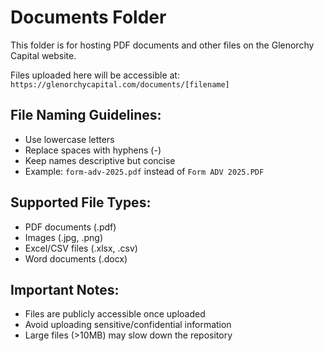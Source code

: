 # Documents Folder

This folder is for hosting PDF documents and other files on the Glenorchy Capital website.

Files uploaded here will be accessible at:
`https://glenorchycapital.com/documents/[filename]`

## File Naming Guidelines:
- Use lowercase letters
- Replace spaces with hyphens (-)
- Keep names descriptive but concise
- Example: `form-adv-2025.pdf` instead of `Form ADV 2025.PDF`

## Supported File Types:
- PDF documents (.pdf)
- Images (.jpg, .png)
- Excel/CSV files (.xlsx, .csv)
- Word documents (.docx)

## Important Notes:
- Files are publicly accessible once uploaded
- Avoid uploading sensitive/confidential information
- Large files (>10MB) may slow down the repository
